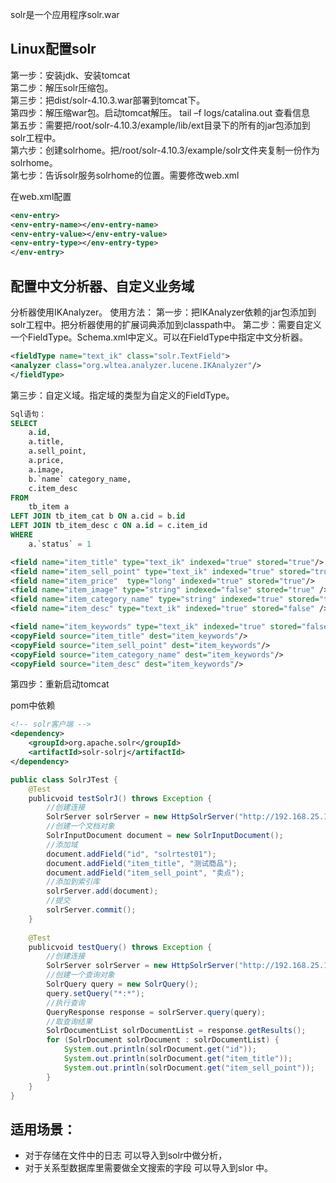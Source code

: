 solr是一个应用程序solr.war
## Linux配置solr
第一步：安装jdk、安装tomcat  
第二步：解压solr压缩包。  
第三步：把dist/solr-4.10.3.war部署到tomcat下。  
第四步：解压缩war包。启动tomcat解压。   tail –f logs/catalina.out 查看信息  
第五步：需要把/root/solr-4.10.3/example/lib/ext目录下的所有的jar包添加到solr工程中。  
第六步：创建solrhome。把/root/solr-4.10.3/example/solr文件夹复制一份作为solrhome。  
第七步：告诉solr服务solrhome的位置。需要修改web.xml

在web.xml配置
```xml
<env-entry>
<env-entry-name></env-entry-name>
<env-entry-value></env-entry-value>
<env-entry-type></env-entry-type>
</env-entry>
```

## 配置中文分析器、自定义业务域
分析器使用IKAnalyzer。
使用方法：
第一步：把IKAnalyzer依赖的jar包添加到solr工程中。把分析器使用的扩展词典添加到classpath中。
第二步：需要自定义一个FieldType。Schema.xml中定义。可以在FieldType中指定中文分析器。
```xml
<fieldType name="text_ik" class="solr.TextField">
<analyzer class="org.wltea.analyzer.lucene.IKAnalyzer"/>
</fieldType>
```

第三步：自定义域。指定域的类型为自定义的FieldType。
```sql
Sql语句：
SELECT
	a.id,
	a.title,
	a.sell_point,
	a.price,
	a.image,
	b.`name` category_name,
	c.item_desc
FROM
	tb_item a
LEFT JOIN tb_item_cat b ON a.cid = b.id
LEFT JOIN tb_item_desc c ON a.id = c.item_id
WHERE
	a.`status` = 1
```
```xml
<field name="item_title" type="text_ik" indexed="true" stored="true"/>
<field name="item_sell_point" type="text_ik" indexed="true" stored="true"/>
<field name="item_price"  type="long" indexed="true" stored="true"/>
<field name="item_image" type="string" indexed="false" stored="true" />
<field name="item_category_name" type="string" indexed="true" stored="true" />
<field name="item_desc" type="text_ik" indexed="true" stored="false" />

<field name="item_keywords" type="text_ik" indexed="true" stored="false" multiValued="true"/>
<copyField source="item_title" dest="item_keywords"/>
<copyField source="item_sell_point" dest="item_keywords"/>
<copyField source="item_category_name" dest="item_keywords"/>
<copyField source="item_desc" dest="item_keywords"/>
```
第四步：重新启动tomcat


pom中依赖
```xml
<!-- solr客户端 -->
<dependency>
    <groupId>org.apache.solr</groupId>
    <artifactId>solr-solrj</artifactId>
</dependency>

```

```java
public class SolrJTest {
	@Test
	publicvoid testSolrJ() throws Exception {
		//创建连接
		SolrServer solrServer = new HttpSolrServer("http://192.168.25.154:8080/solr");
		//创建一个文档对象
		SolrInputDocument document = new SolrInputDocument();
		//添加域
		document.addField("id", "solrtest01");
		document.addField("item_title", "测试商品");
		document.addField("item_sell_point", "卖点");
		//添加到索引库
		solrServer.add(document);
		//提交
		solrServer.commit();
	}
	
	@Test
	publicvoid testQuery() throws Exception {
		//创建连接
		SolrServer solrServer = new HttpSolrServer("http://192.168.25.154:8080/solr");
		//创建一个查询对象
		SolrQuery query = new SolrQuery();
		query.setQuery("*:*");
		//执行查询
		QueryResponse response = solrServer.query(query);
		//取查询结果
		SolrDocumentList solrDocumentList = response.getResults();
		for (SolrDocument solrDocument : solrDocumentList) {
			System.out.println(solrDocument.get("id"));
			System.out.println(solrDocument.get("item_title"));
			System.out.println(solrDocument.get("item_sell_point"));
		}
	}
}


```

## 适用场景：
* 对于存储在文件中的日志 可以导入到solr中做分析，
* 对于关系型数据库里需要做全文搜索的字段 可以导入到slor 中。